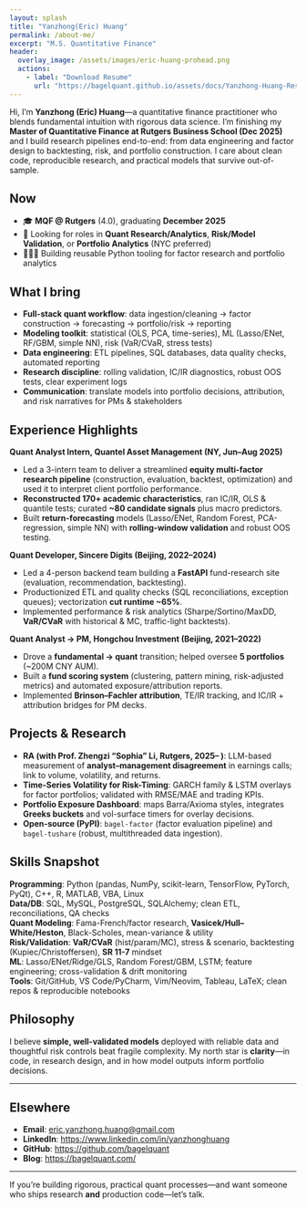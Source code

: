 ```yaml
---
layout: splash
title: "Yanzhong(Eric) Huang"
permalink: /about-me/
excerpt: "M.S. Quantitative Finance"
header:
  overlay_image: /assets/images/eric-huang-prohead.png
  actions:
    - label: "Download Resume"
      url: "https://bagelquant.github.io/assets/docs/Yanzhong-Huang-Resume-2025-10-03.pdf"
---
```


Hi, I’m **Yanzhong (Eric) Huang**—a quantitative finance practitioner who blends fundamental intuition with rigorous data science. I’m finishing my **Master of Quantitative Finance at Rutgers Business School (Dec 2025)** and I build research pipelines end-to-end: from data engineering and factor design to backtesting, risk, and portfolio construction. I care about clean code, reproducible research, and practical models that survive out-of-sample.

## Now

- 🎓 **MQF @ Rutgers** (4.0), graduating **December 2025**
- 🔎 Looking for roles in **Quant Research/Analytics**, **Risk/Model Validation**, or **Portfolio Analytics** (NYC preferred)
- 👨🏻‍💻 Building reusable Python tooling for factor research and portfolio analytics

## What I bring

- **Full-stack quant workflow**: data ingestion/cleaning → factor construction → forecasting → portfolio/risk → reporting
- **Modeling toolkit**: statistical (OLS, PCA, time-series), ML (Lasso/ENet, RF/GBM, simple NN), risk (VaR/CVaR, stress tests)
- **Data engineering**: ETL pipelines, SQL databases, data quality checks, automated reporting
- **Research discipline**: rolling validation, IC/IR diagnostics, robust OOS tests, clear experiment logs
- **Communication**: translate models into portfolio decisions, attribution, and risk narratives for PMs & stakeholders

## Experience Highlights

**Quant Analyst Intern, Quantel Asset Management (NY, Jun–Aug 2025)**  

- Led a 3-intern team to deliver a streamlined **equity multi-factor research pipeline** (construction, evaluation, backtest, optimization) and used it to interpret client portfolio performance.  
- **Reconstructed 170+ academic characteristics**, ran IC/IR, OLS & quantile tests; curated **~80 candidate signals** plus macro predictors.  
- Built **return-forecasting** models (Lasso/ENet, Random Forest, PCA-regression, simple NN) with **rolling-window validation** and robust OOS testing.

**Quant Developer, Sincere Digits (Beijing, 2022–2024)**  

- Led a 4-person backend team building a **FastAPI** fund-research site (evaluation, recommendation, backtesting).  
- Productionized ETL and quality checks (SQL reconciliations, exception queues); vectorization **cut runtime ~65%**.  
- Implemented performance & risk analytics (Sharpe/Sortino/MaxDD, **VaR/CVaR** with historical & MC, traffic-light backtests).

**Quant Analyst → PM, Hongchou Investment (Beijing, 2021–2022)**  

- Drove a **fundamental → quant** transition; helped oversee **5 portfolios** (~200M CNY AUM).  
- Built a **fund scoring system** (clustering, pattern mining, risk-adjusted metrics) and automated exposure/attribution reports.  
- Implemented **Brinson–Fachler attribution**, TE/IR tracking, and IC/IR + attribution bridges for PM decks.

## Projects & Research

- **RA (with Prof. Zhengzi “Sophia” Li, Rutgers, 2025– )**: LLM-based measurement of **analyst–management disagreement** in earnings calls; link to volume, volatility, and returns.  
- **Time-Series Volatility for Risk-Timing**: GARCH family & LSTM overlays for factor portfolios; validated with RMSE/MAE and trading KPIs.  
- **Portfolio Exposure Dashboard**: maps Barra/Axioma styles, integrates **Greeks buckets** and vol-surface timers for overlay decisions.  
- **Open-source (PyPI)**: `bagel-factor` (factor evaluation pipeline) and `bagel-tushare` (robust, multithreaded data ingestion).

## Skills Snapshot

**Programming**: Python (pandas, NumPy, scikit-learn, TensorFlow, PyTorch, PyQt), C++, R, MATLAB, VBA, Linux  
**Data/DB**: SQL, MySQL, PostgreSQL, SQLAlchemy; clean ETL, reconciliations, QA checks  
**Quant Modeling**: Fama-French/factor research, **Vasicek/Hull–White/Heston**, Black-Scholes, mean-variance & utility  
**Risk/Validation**: **VaR/CVaR** (hist/param/MC), stress & scenario, backtesting (Kupiec/Christoffersen), **SR 11-7** mindset  
**ML**: Lasso/ENet/Ridge/GLS, Random Forest/GBM, LSTM; feature engineering; cross-validation & drift monitoring  
**Tools**: Git/GitHub, VS Code/PyCharm, Vim/Neovim, Tableau, LaTeX; clean repos & reproducible notebooks

## Philosophy

I believe **simple, well-validated models** deployed with reliable data and thoughtful risk controls beat fragile complexity. My north star is **clarity**—in code, in research design, and in how model outputs inform portfolio decisions.

---

## Elsewhere

- **Email**: <eric.yanzhong.huang@gmail.com>  
- **LinkedIn**: <https://www.linkedin.com/in/yanzhonghuang>  
- **GitHub**: <https://github.com/bagelquant>  
- **Blog**: <https://bagelquant.com/>

---

If you’re building rigorous, practical quant processes—and want someone who ships research **and** production code—let’s talk.
